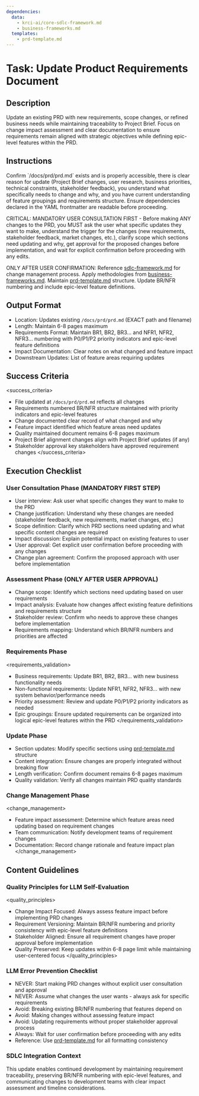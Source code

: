 ```yaml
---
dependencies:
  data:
    - krci-ai/core-sdlc-framework.md
    - business-frameworks.md
  templates:
    - prd-template.md
---
```


# Task: Update Product Requirements Document

## Description

Update an existing PRD with new requirements, scope changes, or refined business needs while maintaining traceability to Project Brief. Focus on change impact assessment and clear documentation to ensure requirements remain aligned with strategic objectives while defining epic-level features within the PRD.

## Instructions

<instructions>
Confirm `/docs/prd/prd.md` exists and is properly accessible, there is clear reason for update (Project Brief changes, user research, business priorities, technical constraints, stakeholder feedback), you understand what specifically needs to change and why, and you have current understanding of feature groupings and requirements structure. Ensure dependencies declared in the YAML frontmatter are readable before proceeding.

CRITICAL: MANDATORY USER CONSULTATION FIRST - Before making ANY changes to the PRD, you MUST ask the user what specific updates they want to make, understand the trigger for the changes (new requirements, stakeholder feedback, market changes, etc.), clarify scope which sections need updating and why, get approval for the proposed changes before implementation, and wait for explicit confirmation before proceeding with any edits.

ONLY AFTER USER CONFIRMATION: Reference [sdlc-framework.md](./.krci-ai/data/krci-ai/core-sdlc-framework.md) for change management process. Apply methodologies from [business-frameworks.md](./.krci-ai/data/business-frameworks.md). Maintain [prd-template.md](./.krci-ai/templates/prd-template.md) structure. Update BR/NFR numbering and include epic-level feature definitions.
</instructions>

## Output Format

- Location: Updates existing `/docs/prd/prd.md` (EXACT path and filename)
- Length: Maintain 6-8 pages maximum
- Requirements Format: Maintain BR1, BR2, BR3... and NFR1, NFR2, NFR3... numbering with P0/P1/P2 priority indicators and epic-level feature definitions
- Impact Documentation: Clear notes on what changed and feature impact
- Downstream Updates: List of feature areas requiring updates

## Success Criteria

<success_criteria>
- File updated at `/docs/prd/prd.md` reflects all changes
- Requirements numbered BR/NFR structure maintained with priority indicators and epic-level features
- Change documented clear record of what changed and why
- Feature impact identified which feature areas need updates
- Quality maintained document remains 6-8 pages maximum
- Project Brief alignment changes align with Project Brief updates (if any)
- Stakeholder approval key stakeholders have approved requirement changes
</success_criteria>

## Execution Checklist

### User Consultation Phase (MANDATORY FIRST STEP)

- User interview: Ask user what specific changes they want to make to the PRD
- Change justification: Understand why these changes are needed (stakeholder feedback, new requirements, market changes, etc.)
- Scope definition: Clarify which PRD sections need updating and what specific content changes are required
- Impact discussion: Explain potential impact on existing features to user
- User approval: Get explicit user confirmation before proceeding with any changes
- Change plan agreement: Confirm the proposed approach with user before implementation

### Assessment Phase (ONLY AFTER USER APPROVAL)

- Change scope: Identify which sections need updating based on user requirements
- Impact analysis: Evaluate how changes affect existing feature definitions and requirements structure
- Stakeholder review: Confirm who needs to approve these changes before implementation
- Requirements mapping: Understand which BR/NFR numbers and priorities are affected

### Requirements Phase

<requirements_validation>
- Business requirements: Update BR1, BR2, BR3... with new business functionality needs
- Non-functional requirements: Update NFR1, NFR2, NFR3... with new system behavior/performance needs
- Priority assessment: Review and update P0/P1/P2 priority indicators as needed
- Epic groupings: Ensure updated requirements can be organized into logical epic-level features within the PRD
</requirements_validation>

### Update Phase

- Section updates: Modify specific sections using [prd-template.md](./.krci-ai/templates/prd-template.md) structure
- Content integration: Ensure changes are properly integrated without breaking flow
- Length verification: Confirm document remains 6-8 pages maximum
- Quality validation: Verify all changes maintain PRD quality standards

### Change Management Phase

<change_management>
- Feature impact assessment: Determine which feature areas need updating based on requirement changes
- Team communication: Notify development teams of requirement changes
- Documentation: Record change rationale and feature impact plan
</change_management>

## Content Guidelines

### Quality Principles for LLM Self-Evaluation

<quality_principles>
- Change Impact Focused: Always assess feature impact before implementing PRD changes
- Requirement Versioning: Maintain BR/NFR numbering and priority consistency with epic-level feature definitions
- Stakeholder Aligned: Ensure all requirement changes have proper approval before implementation
- Quality Preserved: Keep updates within 6-8 page limit while maintaining user-centered focus
</quality_principles>

### LLM Error Prevention Checklist

- NEVER: Start making PRD changes without explicit user consultation and approval
- NEVER: Assume what changes the user wants - always ask for specific requirements
- Avoid: Breaking existing BR/NFR numbering that features depend on
- Avoid: Making changes without assessing feature impact
- Avoid: Updating requirements without proper stakeholder approval process
- Always: Wait for user confirmation before proceeding with any edits
- Reference: Use [prd-template.md](./.krci-ai/templates/prd-template.md) for all formatting consistency

### SDLC Integration Context

This update enables continued development by maintaining requirement traceability, preserving BR/NFR numbering with epic-level features, and communicating changes to development teams with clear impact assessment and timeline considerations.
